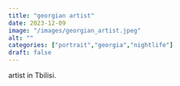 ```yaml
---
title: "georgian artist"
date: 2023-12-09
image: "/images/georgian_artist.jpeg"
alt: ""
categories: ["portrait","georgia","nightlife"]
draft: false
---
```


artist in Tbilisi.

